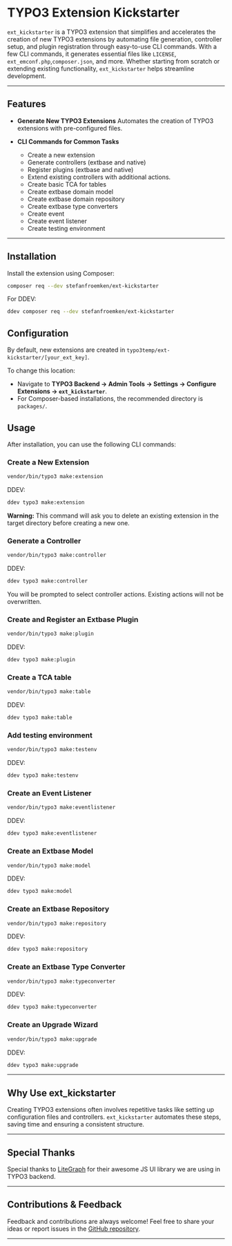 # TYPO3 Extension Kickstarter

`ext_kickstarter` is a TYPO3 extension that simplifies and accelerates the creation of new TYPO3 extensions by automating file generation, controller setup, and plugin registration through easy-to-use CLI commands. With a few CLI commands, it generates essential files like `LICENSE`, `ext_emconf.php`,`composer.json`, and more. Whether starting from scratch or extending existing functionality, `ext_kickstarter` helps streamline development.

---

## Features

- **Generate New TYPO3 Extensions**
  Automates the creation of TYPO3 extensions with pre-configured files.

- **CLI Commands for Common Tasks**
    - Create a new extension
    - Generate controllers (extbase and native)
    - Register plugins (extbase and native)
    - Extend existing controllers with additional actions.
    - Create basic TCA for tables
    - Create extbase domain model
    - Create extbase domain repository
    - Create extbase type converters
    - Create event
    - Create event listener
    - Create testing environment

---

## Installation

Install the extension using Composer:
```bash
composer req --dev stefanfroemken/ext-kickstarter
```

For DDEV:
```bash
ddev composer req --dev stefanfroemken/ext-kickstarter
```

## Configuration

By default, new extensions are created in `typo3temp/ext-kickstarter/[your_ext_key]`.

To change this location:

- Navigate to **TYPO3 Backend → Admin Tools → Settings → Configure Extensions → `ext_kickstarter`**.
- For Composer-based installations, the recommended directory is `packages/`.

## Usage

After installation, you can use the following CLI commands:

### Create a New Extension

```bash
vendor/bin/typo3 make:extension
```

DDEV:

```bash
ddev typo3 make:extension
```

**Warning:** This command will ask you to delete an existing extension in the target directory before creating a new one.

### Generate a Controller

```bash
vendor/bin/typo3 make:controller
```

DDEV:

```bash
ddev typo3 make:controller
```

You will be prompted to select controller actions. Existing actions will not be overwritten.

### Create and Register an Extbase Plugin

```bash
vendor/bin/typo3 make:plugin
```
DDEV:

```bash
ddev typo3 make:plugin
```

### Create a TCA table

```bash
vendor/bin/typo3 make:table
```
DDEV:

```bash
ddev typo3 make:table
```

### Add testing environment

```bash
vendor/bin/typo3 make:testenv
```
DDEV:

```bash
ddev typo3 make:testenv
```

### Create an Event Listener

```bash
vendor/bin/typo3 make:eventlistener
```
DDEV:

```bash
ddev typo3 make:eventlistener
```

### Create an Extbase Model

```bash
vendor/bin/typo3 make:model
```
DDEV:

```bash
ddev typo3 make:model
```

### Create an Extbase Repository

```bash
vendor/bin/typo3 make:repository
```
DDEV:

```bash
ddev typo3 make:repository
```

### Create an Extbase Type Converter

```bash
vendor/bin/typo3 make:typeconverter
```
DDEV:

```bash
ddev typo3 make:typeconverter
```

### Create an Upgrade Wizard

```bash
vendor/bin/typo3 make:upgrade
```
DDEV:

```bash
ddev typo3 make:upgrade
```

---

## Why Use ext_kickstarter

Creating TYPO3 extensions often involves repetitive tasks like setting up configuration files and controllers. `ext_kickstarter` automates these steps, saving time and ensuring a consistent structure.

---

## Special Thanks

Special thanks to [LiteGraph](https://github.com/jagenjo/litegraph.js) for their awesome JS UI library we are using in TYPO3 backend.

---

## Contributions & Feedback
Feedback and contributions are always welcome! Feel free to share your ideas or report issues in the [GitHub repository](https://github.com/stefanfroemken/ext-kickstarter).

---
